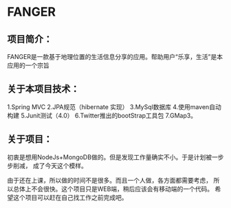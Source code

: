 FANGER
======

项目简介：
---
FANGER是一款基于地理位置的生活信息分享的应用。帮助用户“乐享，生活”是本应用的一个宗旨

关于本项目技术：
---
1.Spring MVC
2.JPA规范（hibernate 实现）
3.MySql数据库
4.使用maven自动构建
5.Junit测试（4.0）
6.Twitter推出的bootStrap工具包
7.GMap3。 

关于项目：
---
初衷是想用NodeJs+MongoDB做的。但是发现工作量确实不小。于是计划被一步步削减，
成了今天这个模样。

由于还在上课，所以做的时间不是很多。而且一个人做，各方面都需要考虑，
所以总体上不会很快。这个项目只是WEB端，稍后应该会有移动端的一个代码。
希望这个项目可以赶在自己找工作之前完成吧。
